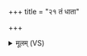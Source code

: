 +++
title = "२१ तं धाता"

+++
<details><summary>मूलम् (VS)</summary>

तं धा॒ता प्रत्य॑मुञ्चत॒ स भू॒तं व्य᳡कल्पयत्।  
तेन॒ त्वं द्वि॑ष॒तो ज॑हि ॥
</details>